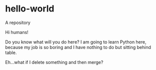 # hello-world
A repository

Hi humans!

Do you know what will you do here? I am going to learn Python here, because my job is so boring and I have nothing to do but sitting behind table.

Eh...what if I delete something and then merge?

